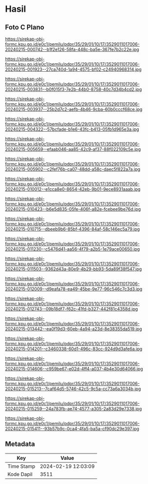 # Hasil

## Foto C Plano

https://sirekap-obj-formc.kpu.go.id/e0c1/pemilu/pdpr/35/29/01/10/17/3529011017006-20240215-000742--b1f2e126-58fa-448c-ba5e-367fe7b2c22e.jpg

https://sirekap-obj-formc.kpu.go.id/e0c1/pemilu/pdpr/35/29/01/10/17/3529011017006-20240215-001923--27ca740d-1a94-4575-bf02-c24940968314.jpg

https://sirekap-obj-formc.kpu.go.id/e0c1/pemilu/pdpr/35/29/01/10/17/3529011017006-20240215-003831--b0f015f3-7e2b-44b0-8758-40c7d34b4cd2.jpg

https://sirekap-obj-formc.kpu.go.id/e0c1/pemilu/pdpr/35/29/01/10/17/3529011017006-20240215-003937--25b2d7c2-aefb-4b46-9cba-60b0cccf68ce.jpg

https://sirekap-obj-formc.kpu.go.id/e0c1/pemilu/pdpr/35/29/01/10/17/3529011017006-20240215-004322--57bcfade-b1e6-43fc-b413-05fb1d965e3a.jpg

https://sirekap-obj-formc.kpu.go.id/e0c1/pemilu/pdpr/35/29/01/10/17/3529011017006-20240215-005659--efaab046-aa85-42c9-af37-88f022109c5e.jpg

https://sirekap-obj-formc.kpu.go.id/e0c1/pemilu/pdpr/35/29/01/10/17/3529011017006-20240215-005902--c2fef76b-ca07-48dd-a58c-daec5f822a7a.jpg

https://sirekap-obj-formc.kpu.go.id/e0c1/pemilu/pdpr/35/29/01/10/17/3529011017006-20240215-010012--e1cca8e0-8654-42eb-9b01-9ece8931aaab.jpg

https://sirekap-obj-formc.kpu.go.id/e0c1/pemilu/pdpr/35/29/01/10/17/3529011017006-20240215-010423--b6e5d835-05fe-406f-a82e-fcebee9be76d.jpg

https://sirekap-obj-formc.kpu.go.id/e0c1/pemilu/pdpr/35/29/01/10/17/3529011017006-20240215-010715--dbeeb9b6-85bf-4396-84af-58c146ec5a79.jpg

https://sirekap-obj-formc.kpu.go.id/e0c1/pemilu/pdpr/35/29/01/10/17/3529011017006-20240215-011230--c5476d41-aa56-4f79-a2b5-1e79ace00650.jpg

https://sirekap-obj-formc.kpu.go.id/e0c1/pemilu/pdpr/35/29/01/10/17/3529011017006-20240215-011503--9362d43a-80e9-4b29-bb93-5da89f38f547.jpg

https://sirekap-obj-formc.kpu.go.id/e0c1/pemilu/pdpr/35/29/01/10/17/3529011017006-20240215-012009--d9eafa78-ea49-45be-9e77-96c546c7c3d3.jpg

https://sirekap-obj-formc.kpu.go.id/e0c1/pemilu/pdpr/35/29/01/10/17/3529011017006-20240215-012743--09b18df7-f62c-41fd-b327-442f81c4358d.jpg

https://sirekap-obj-formc.kpu.go.id/e0c1/pemilu/pdpr/35/29/01/10/17/3529011017006-20240215-013442--ea0f19d3-60eb-4a94-a23d-8e38355da519.jpg

https://sirekap-obj-formc.kpu.go.id/e0c1/pemilu/pdpr/35/29/01/10/17/3529011017006-20240215-014201--c3460338-60d1-496c-83cc-924d9d3afe6a.jpg

https://sirekap-obj-formc.kpu.go.id/e0c1/pemilu/pdpr/35/29/01/10/17/3529011017006-20240215-014606--c959be67-e02d-4ff4-a037-4b4e30d64066.jpg

https://sirekap-obj-formc.kpu.go.id/e0c1/pemilu/pdpr/35/29/01/10/17/3529011017006-20240215-015213--7caf64d5-5746-42c5-9c5a-cc73a6a3034b.jpg

https://sirekap-obj-formc.kpu.go.id/e0c1/pemilu/pdpr/35/29/01/10/17/3529011017006-20240215-015259--24a783fb-ae74-4577-a305-2a83d29e7338.jpg

https://sirekap-obj-formc.kpu.go.id/e0c1/pemilu/pdpr/35/29/01/10/17/3529011017006-20240215-015411--93b57b9c-0ca4-4fa5-ba5a-cf90dc29e397.jpg


## Metadata

| Key        | Value               |
| ---------- | ------------------- |
| Time Stamp | 2024-02-19 12:03:09 |
| Kode Dapil | 3511                |



